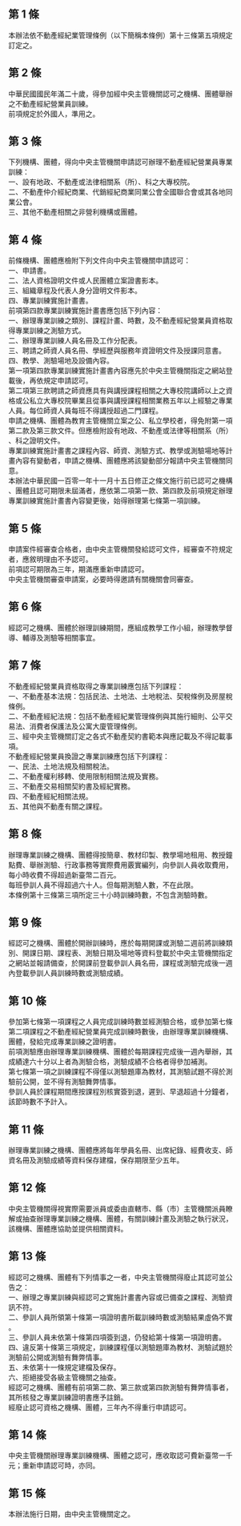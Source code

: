 第 1 條
-------
本辦法依不動產經紀業管理條例（以下簡稱本條例）第十三條第五項規定  
訂定之。

第 2 條
-------
中華民國國民年滿二十歲，得參加經中央主管機關認可之機構、團體舉辦  
之不動產經紀營業員訓練。  
前項規定於外國人，準用之。

第 3 條
-------
下列機構、團體，得向中央主管機關申請認可辦理不動產經紀營業員專業  
訓練：  
一、設有地政、不動產或法律相關系（所）、科之大專校院。  
二、不動產仲介經紀商業、代銷經紀商業同業公會全國聯合會或其各地同  
    業公會。  
三、其他不動產相關之非營利機構或團體。

第 4 條
-------
前條機構、團體應檢附下列文件向中央主管機關申請認可：  
一、申請書。  
二、法人資格證明文件或人民團體立案證書影本。  
三、組織章程及代表人身分證明文件影本。  
四、專業訓練實施計畫書。  
前項第四款專業訓練實施計畫書應包括下列內容：  
一、辦理專業訓練之類別、課程計畫、時數，及不動產經紀營業員資格取  
    得專業訓練之測驗方式。  
二、辦理專業訓練人員名冊及工作分配表。  
三、聘請之師資人員名冊、學經歷與服務年資證明文件及授課同意書。  
四、教學、測驗場地及設備內容。  
第一項第四款專業訓練實施計畫書內容應先於中央主管機關指定之網站登  
載後，再依規定申請認可。  
第二項第三款聘請之師資應具有與講授課程相關之大專校院講師以上之資  
格或公私立大專校院畢業且從事與講授課程相關業務五年以上經驗之專業  
人員。每位師資人員每班不得講授超過二門課程。  
申請之機構、團體為教育主管機關立案之公、私立學校者，得免附第一項  
第二款及第三款文件。但應檢附設有地政、不動產或法律等相關系（所）  
、科之證明文件。  
專業訓練實施計畫書之課程內容、師資、測驗方式、教學或測驗場地等計  
畫內容有變動者，申請之機構、團體應將該變動部分報請中央主管機關同  
意。  
本辦法中華民國一百零一年十一月十五日修正之條文施行前已認可之機構  
、團體且認可期限未屆滿者，應依第二項第一款、第四款及前項規定辦理  
專業訓練實施計畫書內容變更後，始得辦理第七條第一項訓練。

第 5 條
-------
申請案件經審查合格者，由中央主管機關發給認可文件，經審查不符規定  
者，應敘明理由不予認可。  
前項認可期限為三年，期滿應重新申請認可。  
中央主管機關審查申請案，必要時得邀請有關機關會同審查。

第 6 條
-------
經認可之機構、團體於辦理訓練期間，應組成教學工作小組，辦理教學督  
導、輔導及測驗等相關事宜。

第 7 條
-------
不動產經紀營業員資格取得之專業訓練應包括下列課程：  
一、不動產基本法規：包括民法、土地法、土地稅法、契稅條例及房屋稅  
    條例。  
二、不動產經紀法規：包括不動產經紀業管理條例與其施行細則、公平交  
    易法、消費者保護法及公寓大廈管理條例。  
三、經中央主管機關訂定之各式不動產契約書範本與應記載及不得記載事  
    項。  
不動產經紀營業員換證之專業訓練應包括下列課程：  
一、民法、土地法規及相關稅法。  
二、不動產權利移轉、使用限制相關法規及實務。  
三、不動產交易相關契約書及經紀實務。  
四、不動產經紀相關法規。  
五、其他與不動產有關之課程。

第 8 條
-------
辦理專業訓練之機構、團體得按簡章、教材印製、教學場地租用、教授鐘  
點費、舉辦測驗、行政事務等實際費用覈實編列，向參訓人員收取費用，  
每小時收費不得超過新臺幣二百元。  
每班參訓人員不得超過六十人。但每期測驗人數，不在此限。  
本條例第十三條第三項所定三十小時訓練時數，不包含測驗時數。

第 9 條
-------
經認可之機構、團體於開辦訓練時，應於每期開課或測驗二週前將訓練類  
別、開課日期、課程表、測驗日期及場地等資料登載於中央主管機關指定  
之網站並報請備查，於開課前登載參訓人員名冊，課程或測驗完成後一週  
內登載參訓人員訓練時數或測驗成績。

第 10 條
--------
參加第七條第一項課程之人員完成訓練時數並經測驗合格，或參加第七條  
第二項課程之不動產經紀營業員完成訓練時數後，由辦理專業訓練機構、  
團體，發給完成專業訓練之證明書。  
前項測驗應由辦理專業訓練機構、團體於每期課程完成後一週內舉辦，其  
成績達六十分以上者為測驗合格，測驗成績不合格者得參加補測。  
第七條第一項之訓練課程不得僅以測驗題庫為教材，其測驗試題不得於測  
驗前公開，並不得有測驗舞弊情事。  
參訓人員於課程期間應按課程別核實簽到退，遲到、早退超過十分鐘者，  
該節時數不予計入。

第 11 條
--------
辦理專業訓練之機構、團體應將每年學員名冊、出席紀錄、經費收支、師  
資名冊及測驗成績等資料保存建檔，保存期限至少五年。

第 12 條
--------
中央主管機關得視實際需要派員或委由直轄市、縣（市）主管機關派員瞭  
解或抽查辦理專業訓練之機構、團體，有關訓練計畫及測驗之執行狀況，  
該機構、團體應協助並提供相關資料。

第 13 條
--------
經認可之機構、團體有下列情事之一者，中央主管機關得廢止其認可並公  
告之：  
一、辦理之專業訓練與經認可之實施計畫書內容或已備查之課程、測驗資  
    訊不符。  
二、參訓人員所領第十條第一項證明書所載訓練時數或測驗結果虛偽不實  
    。  
三、參訓人員未依第十條第四項簽到退，仍發給第十條第一項證明書。  
四、違反第十條第三項規定，訓練課程僅以測驗題庫為教材、測驗試題於  
    測驗前公開或測驗有舞弊情事。  
五、未依第十一條規定建檔及保存。  
六、拒絕接受各級主管機關之抽查。  
經認可之機構、團體有前項第二款、第三款或第四款測驗有舞弊情事者，  
其所核發之專業訓練證明書應予註銷。  
經廢止認可資格之機構、團體，三年內不得重行申請認可。

第 14 條
--------
中央主管機關辦理專業訓練機構、團體之認可，應收取認可費新臺幣一千  
元；重新申請認可時，亦同。

第 15 條
--------
本辦法施行日期，由中央主管機關定之。

